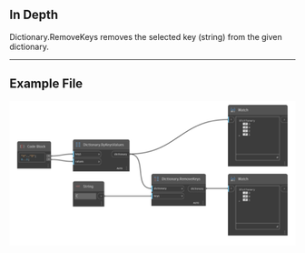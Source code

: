 ## In Depth
Dictionary.RemoveKeys removes the selected key (string) from the given dictionary.
___
## Example File

![RemoveKeys](./DesignScript.Builtin.Dictionary.RemoveKeys_img.png)

